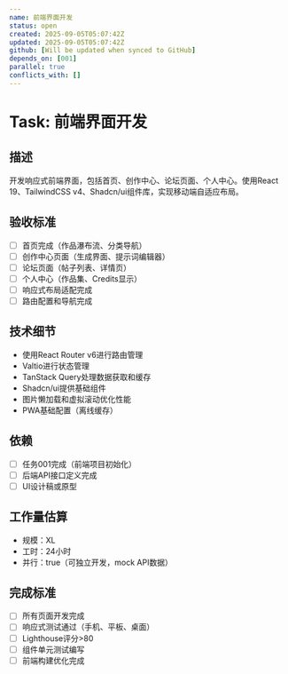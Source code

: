 ```yaml
---
name: 前端界面开发
status: open
created: 2025-09-05T05:07:42Z
updated: 2025-09-05T05:07:42Z
github: [Will be updated when synced to GitHub]
depends_on: [001]
parallel: true
conflicts_with: []
---
```


# Task: 前端界面开发

## 描述
开发响应式前端界面，包括首页、创作中心、论坛页面、个人中心。使用React 19、TailwindCSS v4、Shadcn/ui组件库，实现移动端自适应布局。

## 验收标准
- [ ] 首页完成（作品瀑布流、分类导航）
- [ ] 创作中心页面（生成界面、提示词编辑器）
- [ ] 论坛页面（帖子列表、详情页）
- [ ] 个人中心（作品集、Credits显示）
- [ ] 响应式布局适配完成
- [ ] 路由配置和导航完成

## 技术细节
- 使用React Router v6进行路由管理
- Valtio进行状态管理
- TanStack Query处理数据获取和缓存
- Shadcn/ui提供基础组件
- 图片懒加载和虚拟滚动优化性能
- PWA基础配置（离线缓存）

## 依赖
- [ ] 任务001完成（前端项目初始化）
- [ ] 后端API接口定义完成
- [ ] UI设计稿或原型

## 工作量估算
- 规模：XL
- 工时：24小时
- 并行：true（可独立开发，mock API数据）

## 完成标准
- [ ] 所有页面开发完成
- [ ] 响应式测试通过（手机、平板、桌面）
- [ ] Lighthouse评分>80
- [ ] 组件单元测试编写
- [ ] 前端构建优化完成